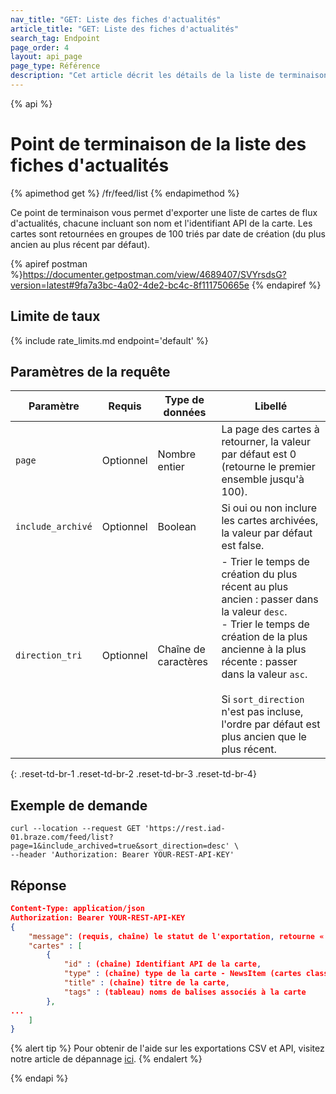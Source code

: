 ```yaml
---
nav_title: "GET: Liste des fiches d'actualités"
article_title: "GET: Liste des fiches d'actualités"
search_tag: Endpoint
page_order: 4
layout: api_page
page_type: Référence
description: "Cet article décrit les détails de la liste de terminaison de la liste des fiches de nouvelles."
---
```


{% api %}
# Point de terminaison de la liste des fiches d'actualités
{% apimethod get %}
/fr/feed/list
{% endapimethod %}

Ce point de terminaison vous permet d'exporter une liste de cartes de flux d'actualités, chacune incluant son nom et l'identifiant API de la carte. Les cartes sont retournées en groupes de 100 triés par date de création (du plus ancien au plus récent par défaut).

{% apiref postman %}https://documenter.getpostman.com/view/4689407/SVYrsdsG?version=latest#9fa7a3bc-4a02-4de2-bc4c-8f111750665e {% endapiref %}

## Limite de taux

{% include rate_limits.md endpoint='default' %}

## Paramètres de la requête

| Paramètre         | Requis    | Type de données      | Libellé                                                                                                                                                                                                                                                                                                                  |
| ----------------- | --------- | -------------------- | ------------------------------------------------------------------------------------------------------------------------------------------------------------------------------------------------------------------------------------------------------------------------------------------------------------------------ |
| `page`            | Optionnel | Nombre entier        | La page des cartes à retourner, la valeur par défaut est 0 (retourne le premier ensemble jusqu'à 100).                                                                                                                                                                                                                   |
| `include_archivé` | Optionnel | Boolean              | Si oui ou non inclure les cartes archivées, la valeur par défaut est false.                                                                                                                                                                                                                                              |
| `direction_tri`   | Optionnel | Chaîne de caractères | - Trier le temps de création du plus récent au plus ancien : passer dans la valeur `desc`.<br> - Trier le temps de création de la plus ancienne à la plus récente : passer dans la valeur `asc`. <br><br>Si `sort_direction` n'est pas incluse, l'ordre par défaut est plus ancien que le plus récent. |
{: .reset-td-br-1 .reset-td-br-2 .reset-td-br-3  .reset-td-br-4}

## Exemple de demande
```
curl --location --request GET 'https://rest.iad-01.braze.com/feed/list?page=1&include_archived=true&sort_direction=desc' \
--header 'Authorization: Bearer YOUR-REST-API-KEY'
```

## Réponse

```json
Content-Type: application/json
Authorization: Bearer YOUR-REST-API-KEY
{
    "message": (requis, chaîne) le statut de l'exportation, retourne « success» quand terminé sans erreurs,
    "cartes" : [
        {
            "id" : (chaîne) Identifiant API de la carte,
            "type" : (chaîne) type de la carte - NewsItem (cartes classiques), CaptionedImage, Bannière
            "title" : (chaîne) titre de la carte,
            "tags" : (tableau) noms de balises associés à la carte
        },
...
    ]
}
```
{% alert tip %}
Pour obtenir de l'aide sur les exportations CSV et API, visitez notre article de dépannage [ici]({{site.baseurl}}/user_guide/data_and_analytics/export_braze_data/export_troubleshooting/).
{% endalert %}

{% endapi %}
